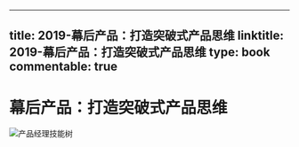 
---
title: 2019-幕后产品：打造突破式产品思维
linktitle: 2019-幕后产品：打造突破式产品思维
type: book
commentable: true
---

# 幕后产品：打造突破式产品思维

![产品经理技能树](https://pic.imgdb.cn/item/638b11f816f2c2beb1b30e5c.jpg)

    